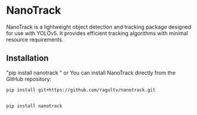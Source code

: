 # NanoTrack

NanoTrack is a lightweight object detection and tracking package designed for use with YOLOv5. It provides efficient tracking algorithms with minimal resource requirements.

## Installation
"pip install nanotrack " or
You can install NanoTrack directly from the GitHub repository:

```bash
pip install git+https://github.com/ragultv/nanotrack.git


pip install nanotrack
